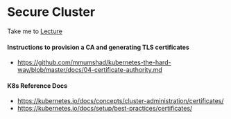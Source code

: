 # Secure Cluster

  Take me to [Lecture](https://kodekloud.com/courses/539883/lectures/9808324)
  
#### Instructions to provision a CA and generating TLS certificates
- https://github.com/mmumshad/kubernetes-the-hard-way/blob/master/docs/04-certificate-authority.md

#### K8s Reference Docs
- https://kubernetes.io/docs/concepts/cluster-administration/certificates/
- https://kubernetes.io/docs/setup/best-practices/certificates/
